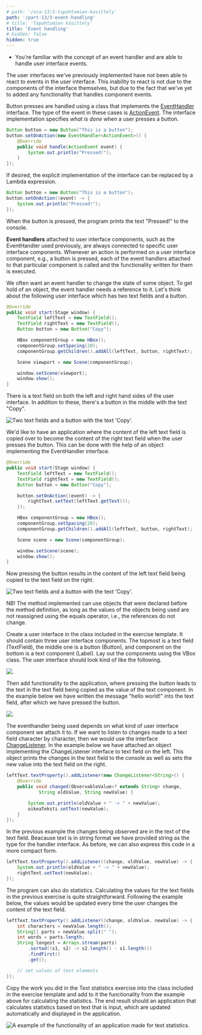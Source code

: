 ```yaml
---
# path: '/osa-13/3-tapahtumien-kasittely'
path: '/part-13/3-event-handling'
# title: 'Tapahtumien käsittely'
title: 'Event handling'
# hidden: false
hidden: true
---
```


<!-- <text-box variant='learningObjectives' name='Oppimistavoitteet'> -->

<text-box variant='learningObjectives' name='Learning Objectives'>

<!-- - Tunnet käsitteen tapahtumankäsittelijä ja osaat käsitellä käyttöliittymän tapahtumia. -->

- You're familiar with the concept of an event handler and are able to handle user interface events.

</text-box>

<!-- Edellä toteuttamamme käyttöliittymät eivät reagoi käyttöliittymässä tehtyihin tapahtumiin. Reagoimattomuus ei johdu käyttöliittymäkomponenteista, vaan siitä että emme ole lisänneet käyttöliittymäkomponentteihin tapahtumien käsittelyyn tarvittavaa toiminnallisuutta. -->

The user interfaces we've previously implemented have not been able to react to events in the user interface. This inability to react is not due to the components of the interface themselves, but due to the fact that we've yet to added any functionality that handles component events.

<!-- Nappien painaminen käsitellään [EventHandler](https://docs.oracle.com/javase/8/javafx/api/javafx/event/EventHandler.html)-rajapinnan toteuttavalla luokalla. Tapahtuman tyyppi on tällöin [ActionEvent](https://docs.oracle.com/javase/8/javafx/api/javafx/event/ActionEvent.html). Rajapinnan toteutukseen määritellään *mitä tehdään* silloin, kun käyttäjä painaa nappia. -->

Button presses are handled using a class that implements the [EventHandler](https://docs.oracle.com/javase/8/javafx/api/javafx/event/EventHandler.html) interface. The type of the event in these cases is  [ActionEvent](https://docs.oracle.com/javase/8/javafx/api/javafx/event/ActionEvent.html). The interface implementation specifies *what is done* when a user presses a button.

<!-- ```java
Button nappi = new Button("Tämä on nappi");
nappi.setOnAction(new EventHandler<ActionEvent>() {
    @Override
    public void handle(ActionEvent event) {
        System.out.println("Painettu!");
    }
});
``` -->

```java
Button button = new Button("This is a button");
button.setOnAction(new EventHandler<ActionEvent>() {
    @Override
    public void handle(ActionEvent event) {
        System.out.println("Pressed!");
    }
});
```

<!-- Rajapinnan eksplisiittisen toteutuksen voi korvata halutessaan Lambda-lausekkeella. -->

If desired, the explicit implementation of the interface can be replaced by a Lambda expression.

<!-- ```java
Button nappi = new Button("Tämä on nappi");
nappi.setOnAction((event) -> {
    System.out.println("Painettu!");
});
``` -->

```java
Button button = new Button("This is a button");
button.setOnAction((event) -> {
    System.out.println("Pressed!");
});
```

<!-- Kun edellä olevaa nappi painetaan, konsoliin tulostetaan teksti "Painettu!". -->

When the button is pressed, the program prints the text "Pressed!" to the console.

<!-- Käyttöliittymäkomponentteihin liitetyt **tapahtumankäsittelijät** kuten edellä käytetty EventHandler liittyvät aina tiettyihin käyttöliittymäkomponentteihin. Aina kun käyttöliittymäkomponentille tehdään toiminto, esimerkiksi napille napin painaminen, jokaista kyseiseen käyttöliittymäkomponenttiin liitettyä tapahtumankäsittelijää kutsutaan, ja niihin liittyvä ohjelmakoodi suoritetaan. -->

**Event handlers** attached to user interface components, such as the EventHandler used previously, are always connected to specific user interface components. Whenever an action is performed on a user interface component, e.g., a button is pressed, each of the event handlers attached to that particular component is called and the functionality written for them is executed.

<!-- Haluamme usein että tapahtumankäsittelijä muokkaa jonkin olion tilaa. Päästäksemme olioon käsiksi, tulee tapahtumankäsittelijällä olla viite käsiteltävään olioon. Pohditaan seuraavaa käyttöliittymää jossa on kaksi tekstikenttää sekä nappi. -->

We often want an event handler to change the state of some object. To get hold of an object, the event handler needs a reference to it. Let's think about the following user interface which has two text fields and a button.

<!-- ```java
@Override
public void start(Stage ikkuna) {
    TextField vasenTeksti = new TextField();
    TextField oikeaTeksti = new TextField();
    Button nappi = new Button("Kopioi");

    HBox komponenttiryhma = new HBox();
    komponenttiryhma.setSpacing(20);
    komponenttiryhma.getChildren().addAll(vasenTeksti, nappi, oikeaTeksti);

    Scene nakyma = new Scene(komponenttiryhma);

    ikkuna.setScene(nakyma);
    ikkuna.show();
}
``` -->

```java
@Override
public void start(Stage window) {
    TextField leftText = new TextField();
    TextField rightText = new TextField();
    Button button = new Button("Copy");

    HBox componentGroup = new HBox();
    componentGroup.setSpacing(20);
    componentGroup.getChildren().addAll(leftText, button, rightText);

    Scene viewport = new Scene(componentGroup);

    window.setScene(viewport);
    window.show();
}
```

<!-- Käyttöliittymän vasemmassa ja oikeassa laidassa on tekstikenttä. Tekstikenttien lisäksi käyttöliittymän keskellä on nappi, jossa on teksti "Kopioi". -->

There is a text field on both the left and right hand sides of the user interface. In addition to these, there's a button in the middle with the text "Copy".

<!-- <img src="../img/material/gui-kopioija.png" alt="Kaksi tekstikenttää sekä nappi, jossa on teksti 'Kopioi'."/> -->

<img src="../img/material/gui-kopioija.png" alt="Two text fields and a button with the text 'Copy'."/>

<!-- Haluamme ohjelman, jossa vasemman tekstikentän sisältö kopioituu oikean kentän sisällöksi kun käyttäjä painaa nappia. Tämä onnistuu EventHandler-rajapinnan toteuttavan olion avulla. -->

We'd like to have an application where the content of the left text field is copied over to become the content of the right text field when the user presses the button. This can be done with the help of an object implementing the EventHandler interface.

<!-- ```java
@Override
public void start(Stage ikkuna) {
    TextField vasenTeksti = new TextField();
    TextField oikeaTeksti = new TextField();
    Button nappi = new Button("Kopioi");

    nappi.setOnAction((event) -> {
        oikeaTeksti.setText(vasenTeksti.getText());
    });

    HBox komponenttiryhma = new HBox();
    komponenttiryhma.setSpacing(20);
    komponenttiryhma.getChildren().addAll(vasenTeksti, nappi, oikeaTeksti);

    Scene nakyma = new Scene(komponenttiryhma);

    ikkuna.setScene(nakyma);
    ikkuna.show();
}
``` -->

```java
@Override
public void start(Stage window) {
    TextField leftText = new TextField();
    TextField rightText = new TextField();
    Button button = new Button("Copy");

    button.setOnAction((event) -> {
        rightText.setText(leftText.getText());
    });

    HBox componentGroup = new HBox();
    componentGroup.setSpacing(20);
    componentGroup.getChildren().addAll(leftText, button, rightText);

    Scene scene = new Scene(componentGroup);

    window.setScene(scene);
    window.show();
}
```

<!-- Nyt nappia painettaessa vasemman tekstikentän sisältö kopioituu oikealla olevaan tekstikenttään. -->

Now pressing the button results in the content of the left text field being copied to the text field on the right.

<!-- <img src="../img/material/gui-kopioija-2.png" alt="Kaksi tekstikenttää sekä nappi, jossa on teksti 'Kopioi'."/> -->

<img src="../img/material/gui-kopioija-2.png" alt="Two text fields and a button with the text 'Copy'."/>

<!-- Huom! Toteutettava metodi pystyy käyttämään metodin edellä määriteltyjä olioita, mikäli käytettävien olioiden arvoa ei aseteta ohjelmassa uudestaan yhtäsuuruusmerkillä (eli viitteet eivät muutu). -->

NB! The method implemented can use objects that were declared before the method definition, as long as the values of the objects being used are not reassigned using the equals operator, i.e., the references do not change.

<!-- <programming-exercise name='Ilmoitin' tmcname='osa13-Osa13_06.Ilmoitin'> -->

<programming-exercise name='Notifier' tmcname='part13-Part13_06.Notifier'>

<!-- Toteuta tehtäväpohjassa olevaan luokkaan käyttöliittymä, jossa on kolme käyttöliittymäkomponenttia. Ylin komponentti on tekstikenttä (TextField), keskimmäinen komponentti nappi (Button), ja alin komponentti tekstikomponentti (Label). Asettele komponentit VBox-luokan avulla. Käyttöliittymän tulee näyttää (esimerkiksi) seuraavalta. -->

Create a user interface in the class included in the exercise template. It should contain three user interface components. The topmost is a text field (TextField), the middle one is a button (Button), and component on the bottom is a text component (Label). Lay out the components using the VBox class. The user interface should look kind of like the following.

<!-- <img src="../img/material/gui-ilmoitin-1.png" alt="."/> -->

<img src="../img/material/part13.3-gui-notifier-1-sm.png" alt="."/>


<!-- Lisää tämän jälkeen sovellukseen toiminnallisuus, jossa napin painaminen johtaa siihen, että tekstikentän teksti kopioituu tekstikomponentin arvoksi. Alla olevassa esimerkissä tekstikenttään on kirjoitettu teksti "hei mualima!", jonka jälkeen nappia on painettu. -->

Then add functionality to the application, where pressing the button leads to the text in the text field being copied as the value of the text component. In the example below we have written the message "hello world!" into the text field, after which we have pressed the button.

<!-- <img src="../img/material/gui-ilmoitin-2.png" alt="."/> -->

<img src="../img/material/part13.3-gui-notifier-2-sm.png" alt="."/>

</programming-exercise>

<!-- Käytettävä tapahtumankäsittelijä riippuu käyttöliittymäkomponentista, johon tapahtumankäsittelijä kytketään. Jos haluaisimme seurata tekstikenttään tapahtuvia muutoksia merkki merkiltä, käyttäisimme rajapintaa [ChangeListener](https://docs.oracle.com/javafx/2/api/javafx/beans/value/ChangeListener.html).  Alla olevassa esimerkissä vasempaan tekstikenttään on kytketty rajapinnan ChangeListener toteuttava olio, joka sekä tulostaa muutokset tekstikonsoliin että asettaa aina uuden arvon oikealla olevaan tekstikenttään. -->

The eventhandler being used depends on what kind of user interface component we attach it to. If we want to listen to changes made to a text field character by character, then we would use the interface [ChangeListener](https://docs.oracle.com/javafx/2/api/javafx/beans/value/ChangeListener.html). In the example below we have attached an object implementing the ChangeListener interface to text field on the left. This object prints the changes in the text field to the console as well as sets the new value into the text field on the right.

<!-- ```java
vasenTeksti.textProperty().addListener(new ChangeListener<String>() {
    @Override
    public void changed(ObservableValue<? extends String> muutos,
            String vanhaArvo, String uusiArvo) {

        System.out.println(vanhaArvo + " -> " + uusiArvo);
        oikeaTeksti.setText(uusiArvo);
    }
});
``` -->

```java
leftText.textProperty().addListener(new ChangeListener<String>() {
    @Override
    public void changed(ObservableValue<? extends String> change,
            String oldValue, String newValue) {

        System.out.println(oldValue + " -> " + newValue);
        oikeaTeksti.setText(newValue);
    }
});
```

<!-- Edellä muutoksia havainnoidaan tekstikenttään liittyvästä tekstistä. Koska teksti on merkkijonomuotoista, on muutoksia käsittelevälle rajapinnalle annettu tyypiksi merkkijono. Kuten edellä, myös tässäkin esimerkissä ohjelmakoodi voidaan esittää lyhyemmässä muodossa. -->

In the previous example the changes being observed are in the text of the text field. Beacause text is in string format we have provided string as the type for the handler interface. As before, we can also express this code in a more compact form.

<!-- ```java
vasenTeksti.textProperty().addListener((muutos, vanhaArvo, uusiArvo) -> {
    System.out.println(vanhaArvo + " -> " + uusiArvo);
    oikeaTeksti.setText(uusiArvo);
});
``` -->

```java
leftText.textProperty().addListener((change, oldValue, newValue) -> {
    System.out.println(oldValue + " -> " + newValue);
    rightText.setText(newValue);
});
```

<!-- Ohjelma voi tehdä myös tilastointia. Edellisessä tehtävässä luotujen tekstikenttien arvot saa laskettua melko suoraviivaisesti. Alla olevaa esimerkkiä noudattaen arvot päivittyisivät aina kun käyttäjä muuttaa tekstikentän sisältöä. -->

The program can also do statistics. Calculating the values for the text fields in the previous exercise is quite straightforward. Following the example below, the values would be updated every time the user changes the content of the text field.

<!-- ```java
vasenTeksti.textProperty().addListener((muutos, vanhaArvo, uusiArvo) -> {
    int merkkeja = uusiArvo.length();
    String[] palat = uusiArvo.split(" ");
    int sanoja = palat.length;
    String pisin = Arrays.stream(palat)
        .sorted((s1, s2) -> s2.length() - s1.length())
        .findFirst()
        .get();

    // asetetaan arvot tekstielementteihin
});
``` -->

```java
leftText.textProperty().addListener((change, oldValue, newValue) -> {
    int characters = newValue.length();
    String[] parts = newValue.split(" ");
    int words = parts.length;
    String longest = Arrays.stream(parts)
        .sorted((s1, s2) -> s2.length() - s1.length())
        .findFirst()
        .get();

    // set values of text elements
});
```

<!-- <programming-exercise name='Tekstitilastointia, osa II' tmcname='osa13-Osa13_07.TekstitilastointiaOsa2'> -->

<programming-exercise name='Text statistics, part II' tmcname='part13-Part13_07.TextStatisticsPart2'>


<!-- Kopioi tehtävässä Tekstitilastointia tekemäsi toteutus tehtäväpohjassa olevaan luokkaan ja liitä mukaan yllä olevassa esimerkissä oleva toiminnallisuus tilastojen laskemiseen. Lopputuloksena ohjelman pitäisi laskea kirjoitetusta tekstistä tilastoja, jotka päivittyvät automaattisesti sovellukseen. -->

Copy the work you did in the Text statistics exercise into the class included in the exercise template and add to it the functionality from the example above for calculating the statistics. The end result should an application that calculates statistics based on text that is input, which are updated automatically and displayed in the application.

<!-- <img src="../img/material/gui-tilastoja.gif" alt="Esimerkki tekstitilastointiin tarkoitetun ohjelman toiminnasta."/> -->

<img src="../img/material/part13.3-gui-stats.gif" alt="A example of the functionality of an application made for text statistics."/>

</programming-exercise>
